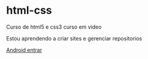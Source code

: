 # html-css
 Curso de html5 e css3 curso em video

Estou aprendendo a criar sites e gerenciar repositorios

<a href="https://tiagosimari.github.io/html-css/desafios/Desafio10/android">Android entrar</a>